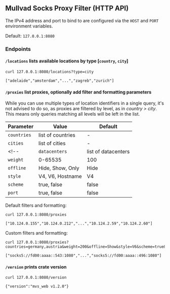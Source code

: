 ## Mullvad Socks Proxy Filter (HTTP API)

The IPv4 address and port to bind to are configured via the `HOST` and `PORT` environment variables.

Default: `127.0.0.1:8080`

### Endpoints

<!-- #### `/locations` lists available locations by type [`country`, `city`, `datacenter`] -->
#### `/locations` lists available locations by type [`country`, `city`]

```fish
curl 127.0.0.1:8080/locations?type=city

["adelaide","amsterdam","...","zagreb","zurich"]
```

#### `/proxies` list proxies, optionally add filter and formatting parameters

<!-- While you can use multiple types of location identifiers in a single query, it's not advised to do so, as proxies are filtered by level, as in *country > city > datacenter*. This means only queries matching all levels will be left in the list. -->
While you can use multiple types of location identifiers in a single query, it's not advised to do so, as proxies are filtered by level, as in *country > city*. This means only queries matching all levels will be left in the list.

| Parameter | Value | Default |
| --- | --- | --- |
| `countries` | list of countries | - |
| `cities` | list of cities | - |
<!-- | `datacenters` | list of datacenters | - | -->
| `weight` | 0-65535 | 100 |
| `offline` | Hide, Show, Only | Hide |
| `style` | V4, V6, Hostname | V4 |
| `scheme` | true, false | false |
| `port` | true, false | false |

Default filters and formatting:

```fish
curl 127.0.0.1:8080/proxies

["10.124.0.155","10.124.0.212","...","10.124.2.59","10.124.2.60"]
```

Custom filters and formatting:

```fish
curl 127.0.0.1:8080/proxies?countries=germany,austria&weight=200&offline=Show&style=V6&scheme=true&port=true

["socks5://fd00:aaaa::543:1080","...","socks5://fd00:aaaa::496:1080"]
```

#### `/version` prints crate version

```fish
curl 127.0.0.1:8080/version

{"version":"mvs_web v1.2.0"}
```